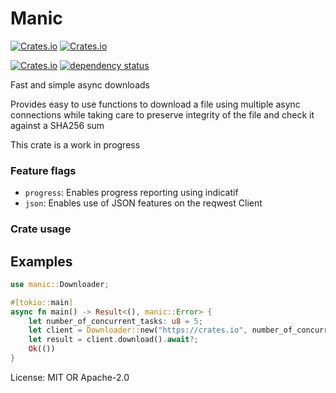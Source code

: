 # Manic

[![Crates.io](https://img.shields.io/crates/l/manic)](https://github.com/x0f5c3/manic)
[![Crates.io](https://img.shields.io/crates/v/manic)](https://crates.io/crates/manic)

[![Crates.io](https://img.shields.io/crates/d/manic)](https://crates.io/crates/manic)
[![dependency status](https://deps.rs/crate/manic/0.6.0/status.svg)](https://deps.rs/crate/manic/0.6.0)


Fast and simple async downloads

Provides easy to use functions to download a file using multiple async connections
while taking care to preserve integrity of the file and check it against a SHA256 sum

This crate is a work in progress



### Feature flags

- `progress`: Enables progress reporting using indicatif
- `json`: Enables use of JSON features on the reqwest Client


### Crate usage

## Examples



```rust
use manic::Downloader;

#[tokio::main]
async fn main() -> Result<(), manic::Error> {
    let number_of_concurrent_tasks: u8 = 5;
    let client = Downloader::new("https://crates.io", number_of_concurrent_tasks).await?;
    let result = client.download().await?;
    Ok(())
}
```



License: MIT OR Apache-2.0

